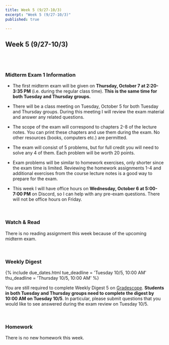 ```yaml
---
title: Week 5 (9/27-10/3)
excerpt: "Week 5 (9/27-10/3)"
published: true

---
```


## Week 5 (9/27-10/3)

<br>
<br>

### Midterm Exam 1 Information

* The first midterm exam will be given on **Thursday, October 7 at 2:20-3:35 PM**
  (i.e. during the regular class time). **This is the same time for both Tuesday and Thursday groups.**

* There will be a class meeting on Tuesday, October 5 for both Tuesday and Thursday
  groups. During this meeting I will review the exam material and answer any related questions.

* The scope of the exam will correspond to chapters 2-8 of the lecture notes. You can
  print these chapters and use them during the exam. No other resources (books, computers etc.)
  are permitted.

* The exam will consist of 5 problems, but for full credit you will need to solve any
  4 of them. Each problem will be worth 20 points.

* Exam problems will be similar to homework exercises, only shorter since the exam time
  is limited. Reviewing the homework assignments 1-4 and additional exercises from
  the course lecture notes is a good way to prepare for the exam.

* This week I will have office hours on **Wednesday, October 6 at 5:00-7:00 PM** on Discord,
  so I can help with any pre-exam questions. There will not be office hours on Friday.

<br/>


### Watch & Read

There is no reading assignment this week because of the upcoming midterm exam.

<br/>


### Weekly Digest

{% include due_dates.html
tue_deadline = 'Tuesday 10/5, 10:00 AM'
thu_deadline = 'Thursday 10/5, 10:00 AM'
%}

You are still required to complete Weekly Digest 5 on [Gradescope](https://www.gradescope.com).
**Students in both Tuesday and Thursday groups need to complete the digest by 10:00 AM on Tuesday 10/5**.
In particular, please submit questions that you would like to see answered during
the exam review on Tuesday 10/5.

<br/>



### Homework

There is no new homework this week.
